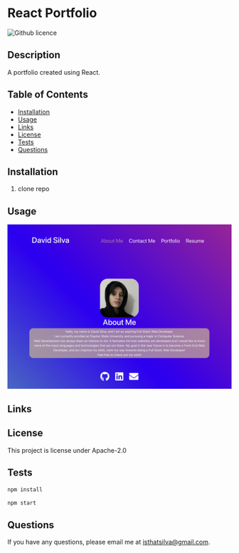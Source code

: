 # React Portfolio

![Github licence](https://img.shields.io/badge/License-Apache_2.0-blue.svg)

## Description

A portfolio created using React.

## Table of Contents

- [Installation](#installation)
- [Usage](#usage)
- [Links](#links)
- [License](#license)
- [Tests](#tests)
- [Questions](#questions)

## Installation

1. clone repo

## Usage

![ScreenShot from application](./src/assets/images/readme.png)

## Links



## License

This project is license under Apache-2.0

## Tests

```
npm install
```

```
npm start
```

## Questions

If you have any questions, please email me at isthatsilva@gmail.com.